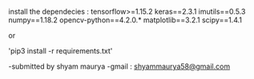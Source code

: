 install the dependecies : 
tensorflow>=1.15.2
keras==2.3.1
imutils==0.5.3
numpy==1.18.2
opencv-python==4.2.0.*
matplotlib==3.2.1
scipy==1.4.1

or 

'pip3 install -r requirements.txt'


-submitted by shyam maurya
-gmail : shyammaurya58@gmail.com
